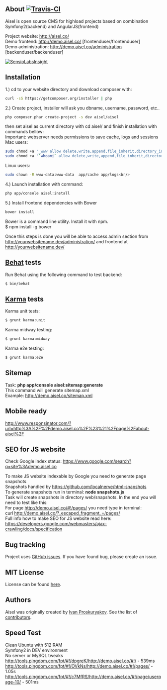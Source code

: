 About [![Travis-CI](https://travis-ci.org/ivanproskuryakov/Aisel.svg?branch=master)](https://travis-ci.org/ivanproskuryakov/Aisel)
-----------------------------------

Aisel is open source CMS for highload projects based on combination Symfony2(backend) and AngularJS(frontend)

Project website: http://aisel.co/<br/>
Demo frontend: http://demo.aisel.co/ [frontenduser/frontenduser]<br/>
Demo administration: http://demo.aisel.co/administration [backenduser/backenduser]<br/>

[![SensioLabsInsight](https://insight.sensiolabs.com/projects/e3761c26-4de8-4679-8645-ddedad0ae4a4/big.png)](https://insight.sensiolabs.com/projects/e3761c26-4de8-4679-8645-ddedad0ae4a4)<br/>

Installation
-----------------------------------

1.) cd to your website directory and download composer with:  <br/>
```bash
curl -sS https://getcomposer.org/installer | php
```
2.) Create project, installer will ask you dbname, username, password, etc.. <br/>
```bash
php composer.phar create-project -s dev aisel/aisel
```
then set aisel as current directory with cd aisel/ and finish installation with commands bellow:<br/>
Important: webserver needs permissions to save cache, logs and sessions<br/>
Mac users:<br/>
```bash
sudo chmod +a "_www allow delete,write,append,file_inherit,directory_inherit" app/cache app/logs<br/>
sudo chmod +a "`whoami` allow delete,write,append,file_inherit,directory_inherit" app/cache app/logs app/var<br/>
```
Linux users:<br/>
```bash
sudo chown -R www-data:www-data  app/cache app/logs<br/>
```

4.) Launch installation with command:<br/>
```bash
php app/console aisel:install
```
5.) Install frontend dependencies with Bower<br/>
```bash
bower install
```
Bower is a command line utility. Install it with npm.<br/>
$ npm install -g bower<br/>


Once this steps is done you will be able to access admin section from http://yourwebsitename.dev/administration/
and frontend at http://yourwebsitename.dev/


[Behat](http://behat.org) tests
-----------------------------------

Run Behat using the following command to test backend:

```bash
$ bin/behat
```

[Karma](http://karma-runner.github.io/) tests
-----------------------------------

Karma unit tests:
```bash
$ grunt karma:unit
```

Karma midway testing:
```bash
$ grunt karma:midway
```

Karma e2e testing:
```bash
$ grunt karma:e2e
```

Sitemap
-----------------------------------
Task: <b>php app/console aisel:sitemap:generate</b><br/>
This command will generate sitemap.xml<br/>
Example: http://demo.aisel.co/sitemap.xml<br/>

Mobile ready
-----------------------------------
http://www.responsinator.com/?url=http%3A%2F%2Fdemo.aisel.co%2F%23%21%2Fpage%2Fabout-aisel%2F

SEO for JS website
-----------------------------------
Check Google index status: https://www.google.com/search?q=site%3Ademo.aisel.co<br/>

To make JS website indexable by Google you need to generate page snapshots<br/>
Snapshots handled by https://github.com/localnerve/html-snapshots<br/>
To generate snapshots run in terminal: <b>node snapshots.js</b><br/>
Task will create snapshots in directory web/snapshots. In the end you will need to test like this:<br/>
For page http://demo.aisel.co/#!/pages/ you need type in terminal: <br/>curl http://demo.aisel.co/?_escaped_fragment_=/pages/<br/>
Full info how to make SEO for JS website read here: https://developers.google.com/webmasters/ajax-crawling/docs/specification

Bug tracking
-----------------------------------

Project uses [GitHub issues](https://github.com/ivanproskuryakov/Aisel/issues).
If you have found bug, please create an issue.

MIT License
-----------

License can be found [here](https://github.com/ivanproskuryakov/Aisel/blob/master/LICENSE).

Authors
-------

Aisel was originally created by [Ivan Proskuryakov](http://www.magazento.com).
See the list of [contributors](https://github.com/ivanproskuryakov/Aisel/graphs/contributors).

Speed Test
-----------------------------------
Clean Ubuntu with 512 RAM<br/>
Symfony2 in DEV environment<br/>
No server or MySQL tweaks<br/>
http://tools.pingdom.com/fpt/#!/dpgreK/http://demo.aisel.co/#!/ - 539ms
http://tools.pingdom.com/fpt/#!/OVkNs/http://demo.aisel.co/#!/pages/ -  1.05s
http://tools.pingdom.com/fpt/#!/c7MfRS/http://demo.aisel.co/#!/page/userpage-10/ - 501ms